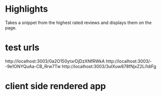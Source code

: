 # Highlights
Takes a snippet from the highest rated reviews and displays them on the page.


# test urls
http://localhost:3003/0a2O150ytxrDjDzXNfRWkA
http://localhost:3003/--9e1ONYQuAa-CB_Rrw7Tw
http://localhost:3003/3uIXuw878fNjxZ2Li1diFg

# client side rendered app